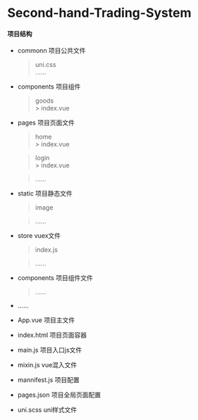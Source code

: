 # Second-hand-Trading-System

#### 项目结构
- commonn  项目公共文件
    > uni.css   
	> ......
- components 项目组件
	> goods   
		> index.vue
- pages 项目页面文件
	> home  
		> index.vue

	> login  
		> index.vue

	> ......
- static 项目静态文件
	> image

	> ......
- store vuex文件
	> index.js

	> ......
- components 项目组件文件
	> ......
- ......  	
- App.vue 项目主文件
- index.html 项目页面容器
- main.js 项目入口js文件
- mixin.js vue混入文件
- mannifest.js 项目配置
- pages.json 项目全局页面配置
- uni.scss uni样式文件
